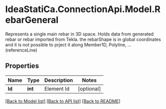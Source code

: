 # IdeaStatiCa.ConnectionApi.Model.RebarGeneral
Represents a single main rebar in 3D space.  Holds data from generated rebar or rebar imported from Tekla.  the rebarShape is in global coordinates and it is not possible to prject it along Member1D, Polyline, ... (referenceLine)

## Properties

Name | Type | Description | Notes
------------ | ------------- | ------------- | -------------
**Id** | **int** | Element Id | [optional] 

[[Back to Model list]](../README.md#documentation-for-models) [[Back to API list]](../README.md#documentation-for-api-endpoints) [[Back to README]](../README.md)

